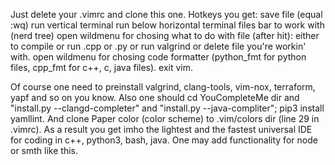 Just delete your .vimrc and clone this one.
Hotkeys you get:
<F2> save file (equal :wq)
<F7>run vertical terminal 
<F8>run below horizontal terminal
<F5> files bar to work with (nerd tree)
<F9> open wildmenu for chosing what to do with file (after <F2> hit): either to compile or run .cpp or .py or run valgrind or delete file you're workin' with.
<F6> open wildmenu for chosing code formatter (python_fmt for python files, cpp_fmt for c++, c, java files).
<F10> exit vim.

Of course one need to preinstall valgrind, clang-tools, vim-nox, terraform, yapf and so on you know.
Also one should cd YouCompleteMe dir and "install.py --clangd-completer" and "install.py --java-compliter"; pip3 install yamllint.
And clone Paper color (color scheme) to .vim/colors dir (line 29 in .vimrc).
As a result you get imho the lightest and the fastest universal IDE for coding in c++, python3, bash, java. One may add functionality for node or smth like this.
